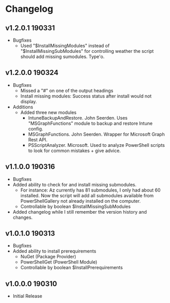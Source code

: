# Changelog
## v1.2.0.1 190331
* Bugfixes
	* Used "$InstallMissingModules" instead of "$InstallMissingSubModules" for controlling weather the script should add missing sumodules. Type'o.

## v1.2.0.0 190324
* Bugfixes
	* Missed a "#" on one of the output headings
	* Install missing modules: Success status after install would not display.
* Additions
	* Added three new modules
		* IntuneBackupAndRestore. John Seerden. Uses "MSGraphFunctions" module to backup and restore Intune config.
		* MSGraphFunctions. John Seerden. Wrapper for Microsoft Graph Rest API.
		* PSScriptAnalyzer. Microsoft. Used to analyze PowerShell scripts to look for common mistakes + give advice.

## v1.1.0.0 190316
* Bugfixes
* Added ability to check for and install missing submodules.
	* For instance: Az currently has 81 submodules, I only had about 60 installed. Now the script will add all submodules available from PowerShellGallery not already installed on the computer.
	* Controllable by boolean $InstallMissingSubModules
* Added changelog while I still remember the version history and changes.


## v1.0.1.0 190313
* Bugfixes
* Added ability to install prerequirements
	* NuGet (Package Provider)
	* PowerShellGet (PowerShell Module)
	* Controllable by boolean $InstallPrerequirements


## v1.0.0.0 190310
* Initial Release
